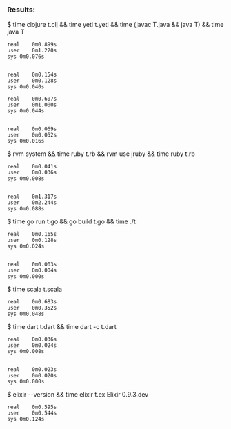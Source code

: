 ### Results:

$ time clojure t.clj && time yeti t.yeti && time (javac T.java && java T) && time java T 

    real	0m0.899s
    user	0m1.220s
    sys	0m0.076s


    real	0m0.154s
    user	0m0.128s
    sys	0m0.040s

    real	0m0.607s
    user	0m1.000s
    sys	0m0.044s


    real	0m0.069s
    user	0m0.052s
    sys	0m0.016s


$ rvm system && time ruby t.rb && rvm use jruby && time ruby t.rb

    real	0m0.041s
    user	0m0.036s
    sys	0m0.008s


    real	0m1.317s
    user	0m2.244s
    sys	0m0.088s


$ time go run t.go && go build t.go && time ./t

    real	0m0.165s
    user	0m0.128s
    sys	0m0.024s


    real	0m0.003s
    user	0m0.004s
    sys	0m0.000s

$ time scala t.scala

    real	0m0.683s
    user	0m0.352s
    sys	0m0.048s


$ time dart t.dart && time dart -c t.dart

    real    0m0.036s
    user    0m0.024s
    sys 0m0.008s


    real    0m0.023s
    user    0m0.020s
    sys 0m0.000s

$ elixir --version && time elixir t.ex
Elixir 0.9.3.dev

    real    0m0.595s
    user    0m0.544s
    sys 0m0.124s
